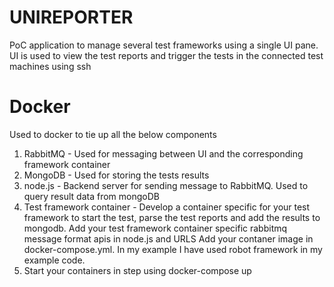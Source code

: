 # UNIREPORTER

PoC application to manage several test frameworks using a single UI pane. 
UI is used to view the test reports and trigger the tests in the connected test machines using ssh

# Docker
Used to docker to tie up all the below components
1. RabbitMQ - Used for messaging between UI and the corresponding framework container
2. MongoDB - Used for storing the tests results
3. node.js - Backend server for sending message to RabbitMQ.
             Used to query result data from mongoDB
4. Test framework container -  Develop a container specific for your test framework to start the test, parse the test reports
   and add the results to mongodb. Add your test framework container specific rabbitmq message format apis in node.js and URLS
   Add your contaner image in docker-compose.yml. In my example I have used robot framework in my example code.
5. Start your containers in step using docker-compose up
